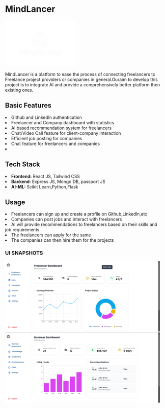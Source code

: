 <h1>MindLancer</h1>
<img src="./Frontend//src/assets/logo.png" style='height: 150px; align-self: left;'></img>
<p>MindLancer is a platform to ease the process of connecting freelancers to Freelance project providers or companies in general.Ouraim to develop this project is to integrate AI and provide a comprehensively better platform then existing ones.</p>

<h2>Basic Features</h2>
<li>Github and LinkedIn authentication</li>
<li>Freelancer and Company dashboard with statistics</li>
<li>AI based recommendation system for freelancers</li>
<li>Chat/Video Call feature for client-company interaction</li>
<li>Efficient job posting for companies </li>
<li>Chat feature for freelancers and companies
<li>

<h2>Tech Stack</h2>
<li><b>Frontend:</b> React JS, Tailwind CSS</li>
<li><b>Backend:</b> Express JS, Mongo DB, passport JS</li>
<li><b>AI-ML:</b> Scikit Learn,Python,Flask</li>

<h2>Usage</h2>
<li>Freelancers can sign up and create a profile on Github,LinkedIn,etc</li>
<li>Companies can post jobs and interact with freelancers</li>
<li>AI will provide recommendations to freelancers based on their skills and job requirements</li>
<li>The freelancers can apply for the same </li>
<li>The companies can then hire them for the projects</li>

<h3>UI SNAPSHOTS</h3>
<img src="./Frontend/src/assets/ui1.png"></img>
<img src="./Frontend/src/assets/ui2.png"></img>

